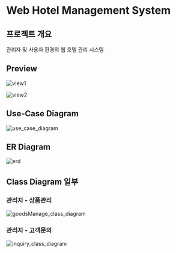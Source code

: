 # Web Hotel Management System
## 프로젝트 개요
관리자 및 사용자 환경의 웹 호텔 관리 시스템

## Preview
![view1](https://user-images.githubusercontent.com/61999234/78984554-84e70c00-7b61-11ea-980d-d6f6839ea5d7.jpg)
</br>


![view2](https://user-images.githubusercontent.com/61999234/78984557-86b0cf80-7b61-11ea-91b4-a32117b243e0.jpg)

## Use-Case Diagram
![use_case_diagram](https://user-images.githubusercontent.com/61999234/78984565-8a445680-7b61-11ea-9a10-218bcbc3b4d4.jpg)

## ER Diagram
![erd](https://user-images.githubusercontent.com/61999234/78984562-887a9300-7b61-11ea-8e6d-c603298b376c.jpg)

## Class Diagram 일부
### 관리자 - 상품관리
![goodsManage_class_diagram](https://user-images.githubusercontent.com/61999234/78984570-8d3f4700-7b61-11ea-885a-dc29222ef399.jpg)
</br>


### 관리자 - 고객문의
![inquiry_class_diagram](https://user-images.githubusercontent.com/61999234/78984574-8fa1a100-7b61-11ea-87a8-4b9bdb27bcd6.jpg)
</br>




